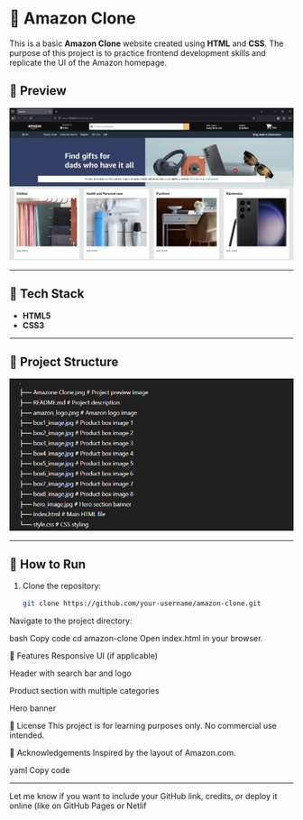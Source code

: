 # 🛒 Amazon Clone

This is a basic **Amazon Clone** website created using **HTML** and **CSS**. The purpose of this project is to practice frontend development skills and replicate the UI of the Amazon homepage.

## 📸 Preview

![Amazon.jpg](https://github.com/aaksh33/amazon-clone/blob/main/Amazone%20Clone.jpg)

---

## 🧰 Tech Stack

- **HTML5**
- **CSS3**

---

## 📁 Project Structure

![folderStructure](https://github.com/aaksh33/amazon-clone/raw/main/folderstructure.png)

---

## 🚀 How to Run

1. Clone the repository:

   ```bash
   git clone https://github.com/your-username/amazon-clone.git
Navigate to the project directory:

bash
Copy code
cd amazon-clone
Open index.html in your browser.

📌 Features
Responsive UI (if applicable)

Header with search bar and logo

Product section with multiple categories

Hero banner

📄 License
This project is for learning purposes only. No commercial use intended.

🙌 Acknowledgements
Inspired by the layout of Amazon.com.

yaml
Copy code

---

Let me know if you want to include your GitHub link, credits, or deploy it online (like on GitHub Pages or Netlif




